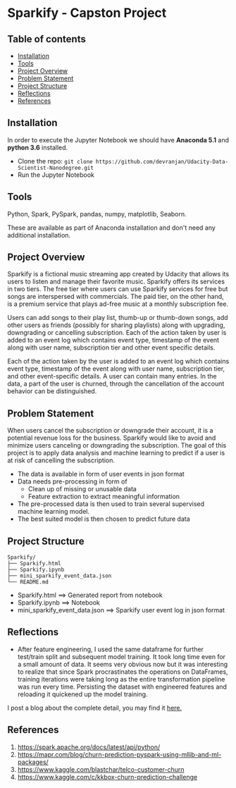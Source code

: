 # Sparkify - Capston Project

## Table of contents

- [Installation](#installation)
- [Tools](#Tools)
- [Project Overview](#project-overview)
- [Problem Statement](#problem-statement)
- [Project Structure](#project-structure)
- [Reflections](#reflections)
- [References](#references)


## Installation

In order to execute the Jupyter Notebook we should have **Anaconda 5.1** and **python 3.6** installed. 

- Clone the repo: `git clone https://github.com/devranjan/Udacity-Data-Scientist-Nanodegree.git`
- Run the Jupyter Notebook

## Tools
Python,
Spark,
PySpark,
pandas,
numpy,
matplotlib,
Seaborn. 

These are available as part of Anaconda installation and don't need any additional installation.

## Project Overview

Sparkify is a fictional music streaming app created by Udacity that allows its users to listen and manage their favorite music. Sparkify offers its services in two tiers. The free tier where users can use Sparkify services for free but songs are interspersed with commercials. The paid tier, on the other hand, is a premium service that plays ad-free music at a monthly subscription fee.

Users can add songs to their play list, thumb-up or thumb-down songs, add other users as friends (possibly for sharing playlists) along with upgrading, downgrading or cancelling subscription. Each of the action taken by user is added to an event log which contains event type, timestamp of the event along with user name,  subscription tier and other event specific details.

Each of the action taken by the user is added to an event log which contains event type, timestamp of the event along with user name, subscription tier, and other event-specific details. A user can contain many entries. In the data, a part of the user is churned, through the cancellation of the account behavior can be distinguished.

## Problem Statement
When users cancel the subscription or downgrade their account, it is a potential revenue loss for the business. Sparkify would like to avoid and minimize users canceling or downgrading the subscription.
The goal of this project is to apply data analysis and machine learning to predict if a user is at risk of cancelling the subscription. 

- The data is available in form of user events in json format
- Data needs pre-processing in form of
	- Clean up of missing or unusable data
	- Feature extraction to extract meaningful information
- The pre-processed data is then used to train several supervised machine learning model.
- The best suited model is then chosen to predict future data

## Project Structure
```text
Sparkify/
├── Sparkify.html
├── Sparkify.ipynb
├── mini_sparkify_event_data.json
└── README.md
```

- Sparkify.html                 ==> Generated report from notebook
- Sparkify.ipynb                ==> Notebook
- mini_sparkify_event_data.json ==> Sparkify user event log in json format

## Reflections
- After feature engineering, I used the same dataframe for further test/train split and subsequent model training. It took long time even for a small amount of data. It seems very obvious now but it was interesting to realize that since Spark procrastinates the operations on DataFrames, training iterations were taking long as the entire transformation pipeline was run every time. Persisting the dataset with engineered features and reloading it quickened up the model training.

I post a blog about the complete detail, you may find it [here.](https://medium.com/@devranjan/how-did-i-predict-user-churn-using-pyspark-in-sparkify-music-app-ed334e2fb2c9)

## References
1. https://spark.apache.org/docs/latest/api/python/
1. https://mapr.com/blog/churn-prediction-pyspark-using-mllib-and-ml-packages/
1. https://www.kaggle.com/blastchar/telco-customer-churn
1. https://www.kaggle.com/c/kkbox-churn-prediction-challenge
